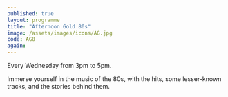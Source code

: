 ```yaml
---
published: true
layout: programme
title: "Afternoon Gold 80s"
image: /assets/images/icons/AG.jpg
code: AG8
again:
---
```


Every Wednesday from 3pm to 5pm.

Immerse yourself in the music of the 80s, with the hits, some lesser-known tracks, and the stories behind them.
